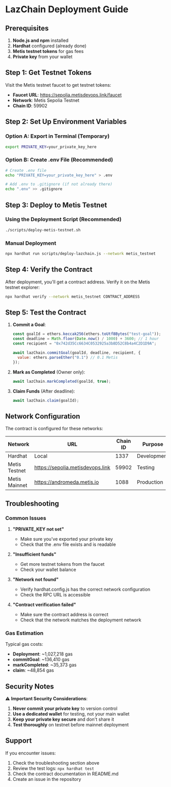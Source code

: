 # LazChain Deployment Guide

## Prerequisites

1. **Node.js and npm** installed
2. **Hardhat** configured (already done)
3. **Metis testnet tokens** for gas fees
4. **Private key** from your wallet

## Step 1: Get Testnet Tokens

Visit the Metis testnet faucet to get testnet tokens:
- **Faucet URL**: https://sepolia.metisdevops.link/faucet
- **Network**: Metis Sepolia Testnet
- **Chain ID**: 59902

## Step 2: Set Up Environment Variables

### Option A: Export in Terminal (Temporary)
```bash
export PRIVATE_KEY=your_private_key_here
```

### Option B: Create .env File (Recommended)
```bash
# Create .env file
echo "PRIVATE_KEY=your_private_key_here" > .env

# Add .env to .gitignore (if not already there)
echo ".env" >> .gitignore
```

## Step 3: Deploy to Metis Testnet

### Using the Deployment Script (Recommended)
```bash
./scripts/deploy-metis-testnet.sh
```

### Manual Deployment
```bash
npx hardhat run scripts/deploy-lazchain.js --network metis_testnet
```

## Step 4: Verify the Contract

After deployment, you'll get a contract address. Verify it on the Metis testnet explorer:

```bash
npx hardhat verify --network metis_testnet CONTRACT_ADDRESS
```

## Step 5: Test the Contract

1. **Commit a Goal**:
   ```javascript
   const goalId = ethers.keccak256(ethers.toUtf8Bytes("test-goal"));
   const deadline = Math.floor(Date.now() / 1000) + 3600; // 1 hour
   const recipient = "0x742d35Cc6634C0532925a3b8D52C8b4a4C2D1D9A";
   
   await lazChain.commitGoal(goalId, deadline, recipient, {
     value: ethers.parseEther("0.1") // 0.1 Metis
   });
   ```

2. **Mark as Completed** (Owner only):
   ```javascript
   await lazChain.markCompleted(goalId, true);
   ```

3. **Claim Funds** (After deadline):
   ```javascript
   await lazChain.claim(goalId);
   ```

## Network Configuration

The contract is configured for these networks:

| Network | URL | Chain ID | Purpose |
|---------|-----|----------|---------|
| Hardhat | Local | 1337 | Development |
| Metis Testnet | https://sepolia.metisdevops.link | 59902 | Testing |
| Metis Mainnet | https://andromeda.metis.io | 1088 | Production |

## Troubleshooting

### Common Issues

1. **"PRIVATE_KEY not set"**
   - Make sure you've exported your private key
   - Check that the .env file exists and is readable

2. **"Insufficient funds"**
   - Get more testnet tokens from the faucet
   - Check your wallet balance

3. **"Network not found"**
   - Verify hardhat.config.js has the correct network configuration
   - Check the RPC URL is accessible

4. **"Contract verification failed"**
   - Make sure the contract address is correct
   - Check that the network matches the deployment network

### Gas Estimation

Typical gas costs:
- **Deployment**: ~1,027,218 gas
- **commitGoal**: ~136,410 gas
- **markCompleted**: ~35,373 gas
- **claim**: ~48,854 gas

## Security Notes

⚠️ **Important Security Considerations**:

1. **Never commit your private key** to version control
2. **Use a dedicated wallet** for testing, not your main wallet
3. **Keep your private key secure** and don't share it
4. **Test thoroughly** on testnet before mainnet deployment

## Support

If you encounter issues:
1. Check the troubleshooting section above
2. Review the test logs: `npx hardhat test`
3. Check the contract documentation in README.md
4. Create an issue in the repository 